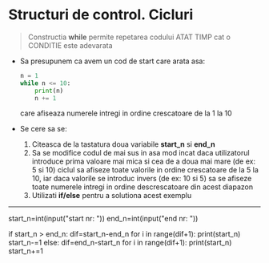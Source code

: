 # Structuri de control. Cicluri

> Constructia **while** permite repetarea codului ATAT TIMP cat o CONDITIE este adevarata

* Sa presupunem ca avem un cod de start care arata asa:
    ```python
    n = 1
    while n <= 10:
        print(n)
        n += 1
    ```
    care afiseaza numerele intregi in ordine crescatoare de la 1 la 10

* Se cere sa se:
  1. Citeasca de la tastatura doua variabile **start_n** si **end_n**
  2. Sa se modifice codul de mai sus in asa mod incat daca utilizatorul introduce prima valoare mai mica si cea de a doua mai mare (de ex: 5 si 10) ciclul sa afiseze toate valorile in ordine crescatoare de la 5 la 10, iar daca valorile se introduc invers (de ex: 10 si 5) sa se afiseze toate numerele intregi in ordine descrescatoare din acest diapazon
  3. Utilizati **if/else** pentru a solutiona acest exemplu  

-------------------------------------------
start_n=int(input("start nr: "))
end_n=int(input("end nr: "))

if start_n > end_n:
    dif=start_n-end_n
    for i in range(dif+1):
        print(start_n)
        start_n-=1
else:
    dif=end_n-start_n
    for i in range(dif+1):
        print(start_n)
        start_n+=1
